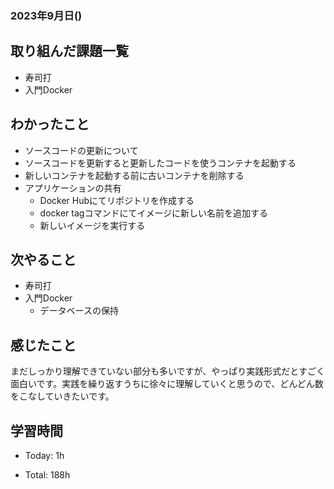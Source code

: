 ### 2023年9月日()

## 取り組んだ課題一覧

- 寿司打
- 入門Docker

## わかったこと

 - ソースコードの更新について
  - ソースコードを更新すると更新したコードを使うコンテナを起動する
  - 新しいコンテナを起動する前に古いコンテナを削除する
- アプリケーションの共有
  - Docker Hubにてリポジトリを作成する
  - docker tagコマンドにてイメージに新しい名前を追加する
  - 新しいイメージを実行する

## 次やること

- 寿司打
- 入門Docker
  - データベースの保持

## 感じたこと

まだしっかり理解できていない部分も多いですが、やっぱり実践形式だとすごく面白いです。実践を繰り返すうちに徐々に理解していくと思うので、どんどん数をこなしていきたいです。

## 学習時間

- Today: 1h

- Total: 188h
